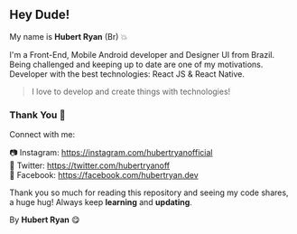## Hey Dude!

My name is **Hubert Ryan** (Br) 💥

I'm a Front-End, Mobile Android developer and Designer UI from Brazil. Being challenged and keeping up to date are one of my motivations. Developer with the best technologies: React JS & React Native.

> I love to develop and create things with technologies!

### Thank You 🎉

Connect with me:

📷 Instagram: https://instagram.com/hubertryanofficial </br>
💎 Twitter: https://twitter.com/hubertryanoff </br>
📘 Facebook: https://facebook.com/hubertryan.dev

Thank you so much for reading this repository and seeing my code shares, a huge hug!
Always keep **learning** and **updating**.

By **Hubert Ryan** 😋
